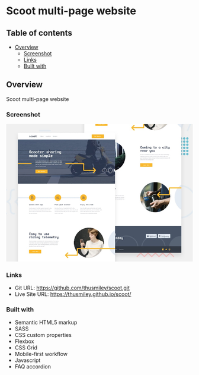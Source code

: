 # Scoot multi-page website

## Table of contents

- [Overview](#overview)
  - [Screenshot](#screenshot)
  - [Links](#links)
  - [Built with](#built-with)

## Overview

Scoot multi-page website

### Screenshot

![](./preview.jpg)

### Links

- Git URL: https://github.com/thusmiley/scoot.git
- Live Site URL: https://thusmiley.github.io/scoot/

### Built with

- Semantic HTML5 markup
- SASS
- CSS custom properties
- Flexbox
- CSS Grid
- Mobile-first workflow
- Javascript
- FAQ accordion
